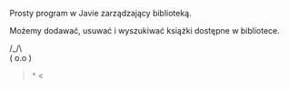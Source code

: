 Prosty program w Javie zarządzający biblioteką.

Możemy dodawać, usuwać i wyszukiwać książki dostępne w bibliotece.

  /\_/\   
 ( o.o )
  > ^ <  
